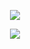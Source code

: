 

<div align="center">
  
![](https://komarev.com/ghpvc/?username=Luthervonivory&color=blue)

![](https://cdn.discordapp.com/attachments/1006488301991112788/1387547643722334289/IMG_0598.png?ex=685dbdf1&is=685c6c71&hm=d8439fc9d1d42ff75b0649198804df693f3522f5d7fe3891f5b93e42f0d51a31&)
